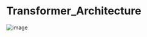 # Transformer_Architecture 
![image](https://github.com/user-attachments/assets/25914410-c570-43d1-b973-ce32f6099b92)
